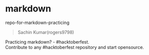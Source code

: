 # markdown
repo-for-markdown-practicing
> Sachin Kumar(rogers9798)<br>

Practicing markdown? - #hacktoberfest.<br>
Contribute to any #hacktoberfest repository and start opensource.
